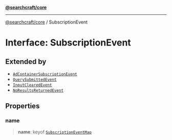 [**@searchcraft/core**](/reference/sdk/core/README.md)

***

[@searchcraft/core](/reference/sdk/core/globals.md) / SubscriptionEvent

# Interface: SubscriptionEvent

## Extended by

- [`AdContainerSubscriptionEvent`](/reference/sdk/core/interfaces/AdContainerSubscriptionEvent.md)
- [`QuerySubmittedEvent`](/reference/sdk/core/interfaces/QuerySubmittedEvent.md)
- [`InputClearedEvent`](/reference/sdk/core/interfaces/InputClearedEvent.md)
- [`NoResultsReturnedEvent`](/reference/sdk/core/interfaces/NoResultsReturnedEvent.md)

## Properties

### name

> **name**: keyof [`SubscriptionEventMap`](/reference/sdk/core/interfaces/SubscriptionEventMap.md)
